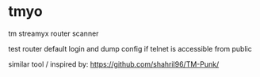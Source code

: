 tmyo
====

tm streamyx router scanner

test router default login and dump config if telnet is accessible from public

similar tool / inspired by: https://github.com/shahril96/TM-Punk/
